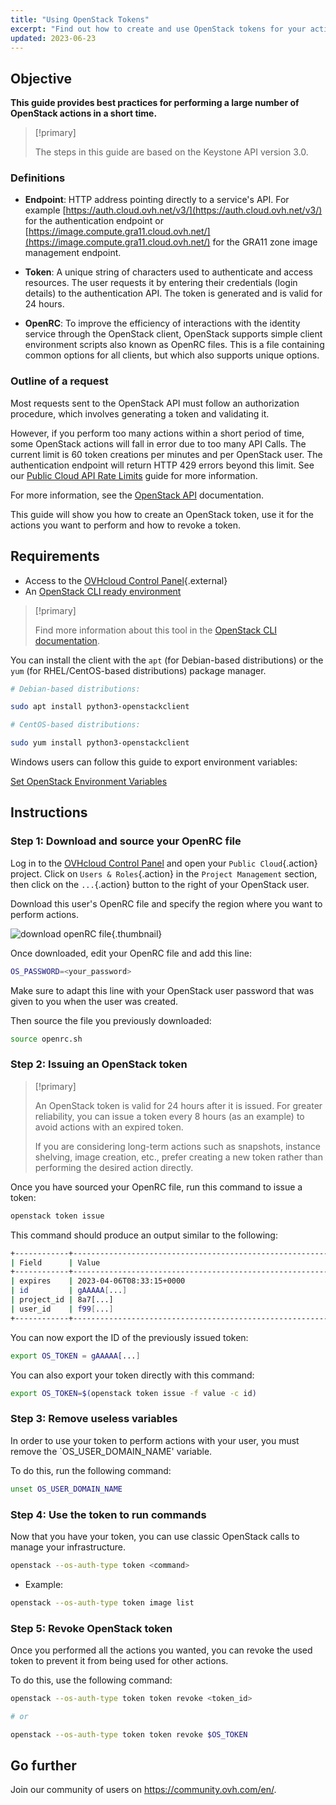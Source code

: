```yaml
---
title: "Using OpenStack Tokens"
excerpt: "Find out how to create and use OpenStack tokens for your actions"
updated: 2023-06-23
---
```


## Objective

**This guide provides best practices for performing a large number of OpenStack actions in a short time.**

> [!primary]
>
> The steps in this guide are based on the Keystone API version 3.0.
>

### Definitions

- **Endpoint**: HTTP address pointing directly to a service's API. For example [https://auth.cloud.ovh.net/v3/](https://auth.cloud.ovh.net/v3/) for the authentication endpoint or [https://image.compute.gra11.cloud.ovh.net/](https://image.compute.gra11.cloud.ovh.net/) for the GRA11 zone image management endpoint. 

- **Token**: A unique string of characters used to authenticate and access resources. The user requests it by entering their credentials (login details) to the authentication API. The token is generated and is valid for 24 hours.

- **OpenRC**: To improve the efficiency of interactions with the identity service through the OpenStack client, OpenStack supports simple client environment scripts also known as OpenRC files. This is a file containing common options for all clients, but which also supports unique options.

### Outline of a request

Most requests sent to the OpenStack API must follow an authorization procedure, which involves generating a token and validating it.

However, if you perform too many actions within a short period of time, some OpenStack actions will fall in error due to too many API Calls. The current limit is 60 token creations per minutes and per OpenStack user. The authentication endpoint will return HTTP 429 errors beyond this limit. See our [Public Cloud API Rate Limits](api_rate_limits1.) guide for more information.

For more information, see the [OpenStack API](http://developer.openstack.org/api-guide/quick-start/) documentation.

This guide will show you how to create an OpenStack token, use it for the actions you want to perform and how to revoke a token.

## Requirements 

- Access to the [OVHcloud Control Panel](https://www.ovh.com/auth/?action=gotomanager&from=https://www.ovh.co.uk/&ovhSubsidiary=GB){.external} 
- An [OpenStack CLI ready environment](prepare_the_environment_for_using_the_openstack_api1.)

> [!primary]
>
> Find more information about this tool in the [OpenStack CLI documentation](https://docs.openstack.org/python-openstackclient/latest/).
>

You can install the client with the `apt` (for Debian-based distributions) or the `yum` (for RHEL/CentOS-based distributions) package manager.

```bash
# Debian-based distributions: 

sudo apt install python3-openstackclient

# CentOS-based distributions:

sudo yum install python3-openstackclient
```

Windows users can follow this guide to export environment variables: 

[Set OpenStack Environment Variables](loading_openstack_environment_variables1.)

## Instructions

### Step 1: Download and source your OpenRC file

Log in to the [OVHcloud Control Panel](https://www.ovh.com/auth/?action=gotomanager&from=https://www.ovh.co.uk/&ovhSubsidiary=GB) and open your `Public Cloud`{.action} project. Click on `Users & Roles`{.action} in the `Project Management` section, then click on the `...`{.action} button to the right of your OpenStack user.<br>

Download this user's OpenRC file and specify the region where you want to perform actions.

![download openRC file](openrc.png){.thumbnail}

Once downloaded, edit your OpenRC file and add this line:

```bash
OS_PASSWORD=<your_password>
```

Make sure to adapt this line with your OpenStack user password that was given to you when the user was created.

Then source the file you previously downloaded:

```bash
source openrc.sh
```

### Step 2: Issuing an OpenStack token

> [!primary]
>
> An OpenStack token is valid for 24 hours after it is issued. For greater reliability, you can issue a token every 8 hours (as an example) to avoid actions with an expired token.
>
> If you are considering long-term actions such as snapshots, instance shelving, image creation, etc., prefer creating a new token rather than performing the desired action directly.
>

Once you have sourced your OpenRC file, run this command to issue a token:

```bash
openstack token issue
```

This command should produce an output similar to the following:

```bash
+------------+----------------------------------------------------------------+
| Field      | Value                                                          |
+------------+----------------------------------------------------------------+
| expires    | 2023-04-06T08:33:15+0000                                       |
| id         | gAAAAA[...]                                                    |
| project_id | 8a7[...]                                                       |
| user_id    | f99[...]                                                       |
+------------+----------------------------------------------------------------+
```

You can now export the ID of the previously issued token:

```bash
export OS_TOKEN = gAAAAA[...]
```

You can also export your token directly with this command: 

```bash
export OS_TOKEN=$(openstack token issue -f value -c id)
```

### Step 3: Remove useless variables

In order to use your token to perform actions with your user, you must remove the `OS_USER_DOMAIN_NAME' variable.

To do this, run the following command:

```bash
unset OS_USER_DOMAIN_NAME
```

### Step 4: Use the token to run commands

Now that you have your token, you can use classic OpenStack calls to manage your infrastructure.

```bash
openstack --os-auth-type token <command>
```

- Example: 

```bash
openstack --os-auth-type token image list
```

### Step 5: Revoke OpenStack token

Once you performed all the actions you wanted, you can revoke the used token to prevent it from being used for other actions.

To do this, use the following command:

```bash
openstack --os-auth-type token token revoke <token_id>

# or 

openstack --os-auth-type token token revoke $OS_TOKEN
```

## Go further

Join our community of users on <https://community.ovh.com/en/>.

